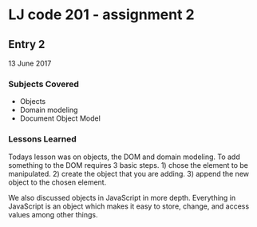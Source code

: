 # LJ code 201 - assignment 2

## Entry 2


13 June 2017

### Subjects Covered

  - Objects
  - Domain modeling
  - Document Object Model

### Lessons Learned
Todays lesson was on objects, the DOM and domain modeling.  To add something to the DOM requires 3 basic steps.  1) chose the element to be manipulated. 2) create the object that you are adding. 3) append the new object to the chosen element.  

We also discussed objects in JavaScript in more depth. Everything in JavaScript is an object which makes it easy to store, change, and access values among other things. 
